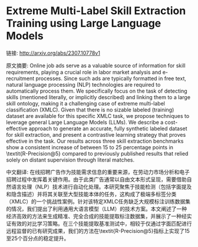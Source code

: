 # Extreme Multi-Label Skill Extraction Training using Large Language Models

链接: http://arxiv.org/abs/2307.10778v1

原文摘要:
Online job ads serve as a valuable source of information for skill
requirements, playing a crucial role in labor market analysis and e-recruitment
processes. Since such ads are typically formatted in free text, natural
language processing (NLP) technologies are required to automatically process
them. We specifically focus on the task of detecting skills (mentioned
literally, or implicitly described) and linking them to a large skill ontology,
making it a challenging case of extreme multi-label classification (XMLC).
Given that there is no sizable labeled (training) dataset are available for
this specific XMLC task, we propose techniques to leverage general Large
Language Models (LLMs). We describe a cost-effective approach to generate an
accurate, fully synthetic labeled dataset for skill extraction, and present a
contrastive learning strategy that proves effective in the task. Our results
across three skill extraction benchmarks show a consistent increase of between
15 to 25 percentage points in \textit{R-Precision@5} compared to previously
published results that relied solely on distant supervision through literal
matches.

中文翻译:
在线招聘广告作为技能需求信息的重要来源，在劳动力市场分析和电子招聘过程中发挥着关键作用。由于此类广告通常以自由文本形式呈现，需要借助自然语言处理（NLP）技术进行自动化处理。本研究聚焦于技能检测（包括字面提及和隐含描述）并将其关联至大型技能本体的任务，这构成了极端多标签分类（XMLC）的一个挑战性案例。针对该特定XMLC任务缺乏大规模标注训练数据集的情况，我们提出了利用通用大语言模型（LLM）的技术方案。本文阐述了一种经济高效的方法来生成精准、完全合成的技能提取标注数据集，并展示了一种经实证有效的对比学习策略。在三个技能提取基准测试中，相较于仅通过字面匹配进行远程监督的已有研究成果，我们的方法在\textit{R-Precision@5}指标上实现了15至25个百分点的稳定提升。
